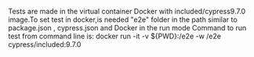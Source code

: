 Tests are made in the virtual container Docker with included/cypress9.7.0 image.To set test in docker,is needed "e2e" folder in the path similar to package.json , cypress.json and Docker in the run mode 
Command to run test from command line is: docker run -it -v ${PWD}:/e2e -w /e2e cypress/included:9.7.0

